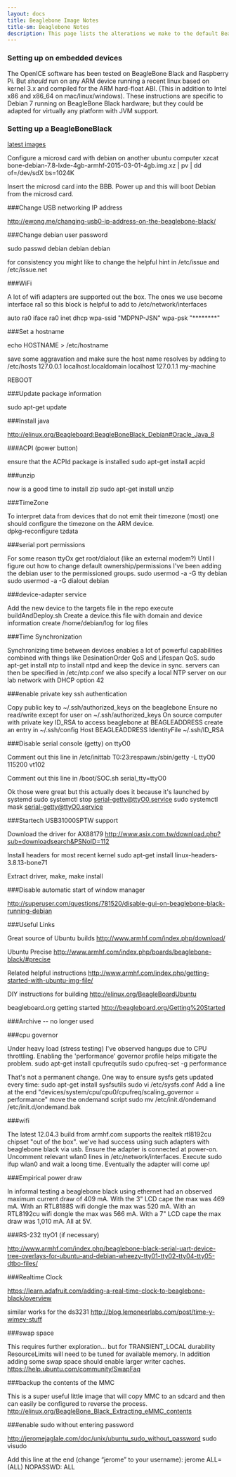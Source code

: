 ```yaml
---
layout: docs
title: Beaglebone Image Notes
title-sm: Beaglebone Notes
description: This page lists the alterations we make to the default Beaglebone Black Debian disk image while creating the 'device-adapter' disk image.
---
```


### Setting up on embedded devices
The OpenICE software has been tested on BeagleBone Black and Raspberry Pi.  But *should* run on any ARM device running a recent linux based on kernel 3.x and compiled for the ARM hard-float ABI.  (This in addition to Intel x86 and x86_64 on mac/linux/windows).  These instructions are specific to Debian 7 running on BeagleBone Black hardware; but they could be adapted for virtually any platform with JVM support.

### Setting up a BeagleBoneBlack

[latest images](http://beagleboard.org/latest-images)

Configure a microsd card with debian on another ubuntu computer
xzcat bone-debian-7.8-lxde-4gb-armhf-2015-03-01-4gb.img.xz | pv | dd of=/dev/sdX bs=1024K

Insert the microsd card into the BBB. Power up and this will boot Debian from the microsd card.

###Change USB networking IP address

<http://ewong.me/changing-usb0-ip-address-on-the-beaglebone-black/>

###Change debian user password

sudo passwd debian
debian
debian

for consistency you might like to change the helpful hint in /etc/issue and /etc/issue.net

###WiFi

A lot of wifi adapters are supported out the box.  The ones we use become interface ra1
so this block is helpful to add to 
/etc/network/interfaces

auto ra0
iface ra0 inet dhcp
        wpa-ssid "MDPNP-JSN"
        wpa-psk "********"

###Set a hostname

echo HOSTNAME > /etc/hostname

save some aggravation and make sure the host name resolves by adding to /etc/hosts
 127.0.0.1    localhost.localdomain localhost
 127.0.1.1    my-machine

REBOOT

###Update package information

sudo apt-get update

###Install java

<http://elinux.org/Beagleboard:BeagleBoneBlack_Debian#Oracle_Java_8>

###ACPI (power button)

ensure that the ACPId package is installed
sudo apt-get install acpid

###unzip

now is a good time to install zip
sudo apt-get install unzip

###TimeZone

To interpret data from devices that do not emit their timezone (most) one should configure the timezone on the ARM device.  
dpkg-reconfigure tzdata

###serial port permissions

For some reason ttyOx get root/dialout (like an external modem?) Until I figure out how to change default ownership/permissions I've been adding the debian user to the permissioned groups.
sudo usermod -a -G tty debian
sudo usermod -a -G dialout debian

###device-adapter service

Add the new device to the targets file in the repo
execute buildAndDeploy.sh
Create a device.this file with domain and device information
create /home/debian/log for log files

###Time Synchronization

Synchronizing time between devices enables a lot of powerful capabilities combined with things like DesinationOrder QoS and Lifespan QoS.
sudo apt-get install ntp
to install ntpd and keep the device in sync.  servers can then be specified in /etc/ntp.conf
we also specify a local NTP server on our lab network with DHCP option 42

###enable private key ssh authentication

Copy public key to ~/.ssh/authorized_keys on the beaglebone
Ensure no read/write except for user on ~/.ssh/authorized_keys
On source computer with private key ID_RSA to access beaglebone at BEAGLEADDRESS create an entry in ~/.ssh/config
Host BEAGLEADDRESS
    IdentityFile ~/.ssh/ID_RSA

###Disable serial console (getty) on ttyO0

Comment out this line in /etc/inittab
T0:23:respawn:/sbin/getty -L ttyO0 115200 vt102

Comment out this line in /boot/SOC.sh
serial_tty=ttyO0

Ok those were great but this actually does it because it's launched by systemd
sudo systemctl stop serial-getty@ttyO0.service
sudo systemctl mask serial-getty@ttyO0.service

###Startech USB31000SPTW support

Download the driver for AX88179
<http://www.asix.com.tw/download.php?sub=downloadsearch&PSNoID=112>

Install headers for most recent kernel
sudo apt-get install linux-headers-3.8.13-bone71

Extract driver, make, make install

###Disable automatic start of window manager

<http://superuser.com/questions/781520/disable-gui-on-beaglebone-black-running-debian>



###Useful Links


Great source of Ubuntu builds
<http://www.armhf.com/index.php/download/>

Ubuntu Precise
<http://www.armhf.com/index.php/boards/beaglebone-black/#precise>

Related helpful instructions 
<http://www.armhf.com/index.php/getting-started-with-ubuntu-img-file/>

DIY instructions for building
<http://elinux.org/BeagleBoardUbuntu>

beagleboard.org getting started
<http://beagleboard.org/Getting%20Started>

###Archive -- no longer used


###cpu governor

Under heavy load (stress testing) I've observed hangups due to CPU throttling.  Enabling the 'performance' governor profile helps mitigate the problem.
sudo apt-get install cpufrequtils
sudo cpufreq-set -g performance

That's not a permanent change.  One way to ensure sysfs gets updated every time:
sudo apt-get install sysfsutils
sudo vi /etc/sysfs.conf
Add a line at the end "devices/system/cpu/cpu0/cpufreq/scaling_governor = performance"
move the ondemand script
sudo mv /etc/init.d/ondemand /etc/init.d/ondemand.bak

###wifi

The latest 12.04.3 build from armhf.com supports the realtek rtl8192cu chipset "out of the box".  we've had success using such adapters with beaglebone black via usb. Ensure the adapter is connected at power-on.  Uncomment relevant wlan0 lines in /etc/network/interfaces.  Execute sudo ifup wlan0 and wait a loong time.  Eventually the adapter will come up!

###Empirical power draw

In informal testing a beaglebone black using ethernet had an observed maximum current draw of 409 mA.  With the 3" LCD cape the max was 469 mA.  With an RTL8188S wifi dongle the max was 520 mA.  With an RTL8192cu wifi dongle the max was 566 mA.  With a 7" LCD cape the max draw was 1,010 mA.  All at 5V.

###RS-232 ttyO1 (if necessary)

<http://www.armhf.com/index.php/beaglebone-black-serial-uart-device-tree-overlays-for-ubuntu-and-debian-wheezy-tty01-tty02-tty04-tty05-dtbo-files/>

###Realtime Clock

<https://learn.adafruit.com/adding-a-real-time-clock-to-beaglebone-black/overview>

similar works for the ds3231
<http://blog.lemoneerlabs.com/post/time-y-wimey-stuff>


###swap space

This requires further exploration... but for TRANSIENT_LOCAL durability ResourceLimits will need to be tuned for available memory.  In addition adding some swap space should enable larger writer caches.  
<https://help.ubuntu.com/community/SwapFaq>

###backup the contents of the MMC

This is a super useful little image that will copy MMC to an sdcard and then can easily be configured to reverse the process.
<http://elinux.org/BeagleBone_Black_Extracting_eMMC_contents>

###enable sudo without entering password

<http://jeromejaglale.com/doc/unix/ubuntu_sudo_without_password>
sudo visudo

Add this line at the end (change “jerome” to your username):
jerome ALL=(ALL) NOPASSWD: ALL